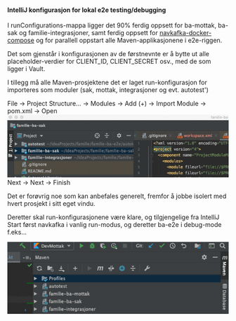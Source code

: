 #### IntelliJ konfigurasjon for lokal e2e testing/debugging

I runConfigurations-mappa ligger det 90% ferdig oppsett for ba-mottak, ba-sak og familie-integrasjoner,
samt ferdig oppsett for [navkafka-docker-compose][1] og for parallell oppstart alle Maven-applikasjonene
i e2e-riggen.

Det som gjenstår i konfigurasjonen av de førstnevnte er å bytte ut alle placeholder-verdier
for CLIENT_ID, CLIENT_SECRET osv., med de som ligger i Vault.

I tillegg må alle Maven-prosjektene det er laget run-konfigurasjon for importeres som moduler (sak, mottak, integrasjoner og evt. autotest')

File -> Project Structure... -> Modules -> Add (+) -> Import Module -> pom.xml -> Open
![](cfrVmUeWAM.gif)
Next -> Next -> Finish

Det er forøvrig noe som kan anbefales generelt, fremfor å jobbe isolert med hvert prosjekt i sitt eget vindu.

Deretter skal run-konfigurasjonene være klare, og tilgjengelige fra IntelliJ
Start først navkafka i vanlig run-modus, og deretter ba-e2e i debug-mode f.eks...

![](vx3P5sj4vm.gif)

[1]: https://github.com/navikt/navkafka-docker-compose
